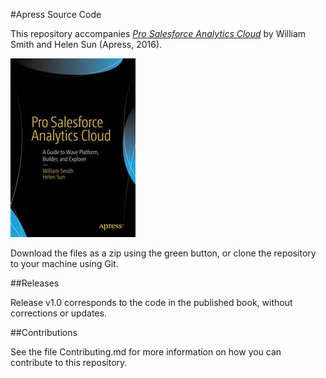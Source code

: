 #Apress Source Code

This repository accompanies [*Pro Salesforce Analytics Cloud*](http://www.apress.com/9781484212042) by William Smith and Helen Sun (Apress, 2016).

![Cover image](9781484212042.jpg)

Download the files as a zip using the green button, or clone the repository to your machine using Git.

##Releases

Release v1.0 corresponds to the code in the published book, without corrections or updates.

##Contributions

See the file Contributing.md for more information on how you can contribute to this repository.

